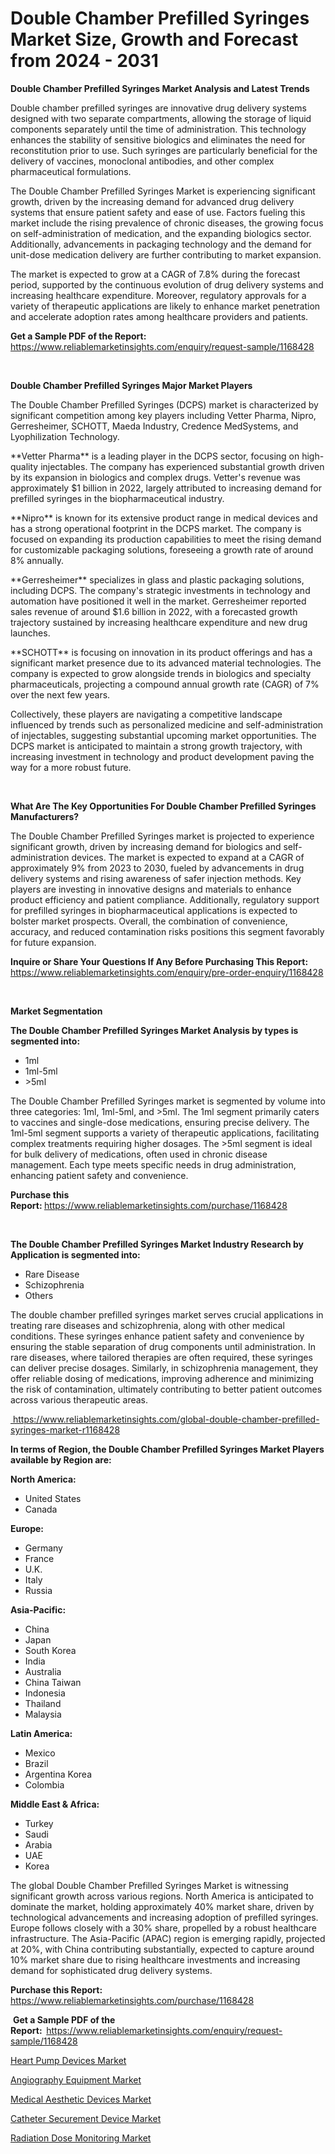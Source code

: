 <p><h1>Double Chamber Prefilled Syringes Market Size, Growth and Forecast from 2024 - 2031</h1></p><p><strong>Double Chamber Prefilled Syringes Market Analysis and Latest Trends</strong></p>
<p><p>Double chamber prefilled syringes are innovative drug delivery systems designed with two separate compartments, allowing the storage of liquid components separately until the time of administration. This technology enhances the stability of sensitive biologics and eliminates the need for reconstitution prior to use. Such syringes are particularly beneficial for the delivery of vaccines, monoclonal antibodies, and other complex pharmaceutical formulations.</p><p>The Double Chamber Prefilled Syringes Market is experiencing significant growth, driven by the increasing demand for advanced drug delivery systems that ensure patient safety and ease of use. Factors fueling this market include the rising prevalence of chronic diseases, the growing focus on self-administration of medication, and the expanding biologics sector. Additionally, advancements in packaging technology and the demand for unit-dose medication delivery are further contributing to market expansion.</p><p>The market is expected to grow at a CAGR of 7.8% during the forecast period, supported by the continuous evolution of drug delivery systems and increasing healthcare expenditure. Moreover, regulatory approvals for a variety of therapeutic applications are likely to enhance market penetration and accelerate adoption rates among healthcare providers and patients.</p></p>
<p><strong>Get a Sample PDF of the Report:&nbsp;</strong> <a href="https://www.reliablemarketinsights.com/enquiry/request-sample/1168428?utm_campaign=1619&utm_medium=2&utm_source=Github&utm_content=ia&utm_term=30102024&utm_id=double-chamber-prefilled-syringes">https://www.reliablemarketinsights.com/enquiry/request-sample/1168428</a></p>
<p>&nbsp;</p>
<p><strong>Double Chamber Prefilled Syringes Major Market Players</strong></p>
<p><p>The Double Chamber Prefilled Syringes (DCPS) market is characterized by significant competition among key players including Vetter Pharma, Nipro, Gerresheimer, SCHOTT, Maeda Industry, Credence MedSystems, and Lyophilization Technology. </p><p>**Vetter Pharma** is a leading player in the DCPS sector, focusing on high-quality injectables. The company has experienced substantial growth driven by its expansion in biologics and complex drugs. Vetter's revenue was approximately $1 billion in 2022, largely attributed to increasing demand for prefilled syringes in the biopharmaceutical industry.</p><p>**Nipro** is known for its extensive product range in medical devices and has a strong operational footprint in the DCPS market. The company is focused on expanding its production capabilities to meet the rising demand for customizable packaging solutions, foreseeing a growth rate of around 8% annually.</p><p>**Gerresheimer** specializes in glass and plastic packaging solutions, including DCPS. The company's strategic investments in technology and automation have positioned it well in the market. Gerresheimer reported sales revenue of around $1.6 billion in 2022, with a forecasted growth trajectory sustained by increasing healthcare expenditure and new drug launches.</p><p>**SCHOTT** is focusing on innovation in its product offerings and has a significant market presence due to its advanced material technologies. The company is expected to grow alongside trends in biologics and specialty pharmaceuticals, projecting a compound annual growth rate (CAGR) of 7% over the next few years.</p><p>Collectively, these players are navigating a competitive landscape influenced by trends such as personalized medicine and self-administration of injectables, suggesting substantial upcoming market opportunities. The DCPS market is anticipated to maintain a strong growth trajectory, with increasing investment in technology and product development paving the way for a more robust future.</p></p>
<p>&nbsp;</p>
<p><strong>What Are The Key Opportunities For Double Chamber Prefilled Syringes Manufacturers?</strong></p>
<p><p>The Double Chamber Prefilled Syringes market is projected to experience significant growth, driven by increasing demand for biologics and self-administration devices. The market is expected to expand at a CAGR of approximately 9% from 2023 to 2030, fueled by advancements in drug delivery systems and rising awareness of safer injection methods. Key players are investing in innovative designs and materials to enhance product efficiency and patient compliance. Additionally, regulatory support for prefilled syringes in biopharmaceutical applications is expected to bolster market prospects. Overall, the combination of convenience, accuracy, and reduced contamination risks positions this segment favorably for future expansion.</p></p>
<p><strong>Inquire or Share Your Questions If Any Before Purchasing This Report:</strong> <a href="https://www.reliablemarketinsights.com/enquiry/pre-order-enquiry/1168428?utm_campaign=1619&utm_medium=2&utm_source=Github&utm_content=ia&utm_term=30102024&utm_id=double-chamber-prefilled-syringes">https://www.reliablemarketinsights.com/enquiry/pre-order-enquiry/1168428</a></p>
<p>&nbsp;</p>
<p><strong>Market Segmentation</strong></p>
<p><strong>The Double Chamber Prefilled Syringes Market Analysis by types is segmented into:</strong></p>
<p><ul><li>1ml</li><li>1ml-5ml</li><li>>5ml</li></ul></p>
<p><p>The Double Chamber Prefilled Syringes market is segmented by volume into three categories: 1ml, 1ml-5ml, and >5ml. The 1ml segment primarily caters to vaccines and single-dose medications, ensuring precise delivery. The 1ml-5ml segment supports a variety of therapeutic applications, facilitating complex treatments requiring higher dosages. The >5ml segment is ideal for bulk delivery of medications, often used in chronic disease management. Each type meets specific needs in drug administration, enhancing patient safety and convenience.</p></p>
<p><strong>Purchase this Report:&nbsp;</strong><a href="https://www.reliablemarketinsights.com/purchase/1168428?utm_campaign=1619&utm_medium=2&utm_source=Github&utm_content=ia&utm_term=30102024&utm_id=double-chamber-prefilled-syringes">https://www.reliablemarketinsights.com/purchase/1168428</a></p>
<p>&nbsp;</p>
<p><strong>The Double Chamber Prefilled Syringes Market Industry Research by Application is segmented into:</strong></p>
<p><ul><li>Rare Disease</li><li>Schizophrenia</li><li>Others</li></ul></p>
<p><p>The double chamber prefilled syringes market serves crucial applications in treating rare diseases and schizophrenia, along with other medical conditions. These syringes enhance patient safety and convenience by ensuring the stable separation of drug components until administration. In rare diseases, where tailored therapies are often required, these syringes can deliver precise dosages. Similarly, in schizophrenia management, they offer reliable dosing of medications, improving adherence and minimizing the risk of contamination, ultimately contributing to better patient outcomes across various therapeutic areas.</p></p>
<p><a href="https://www.reliablemarketinsights.com/global-double-chamber-prefilled-syringes-market-r1168428?utm_campaign=1619&utm_medium=2&utm_source=Github&utm_content=ia&utm_term=30102024&utm_id=double-chamber-prefilled-syringes">&nbsp;https://www.reliablemarketinsights.com/global-double-chamber-prefilled-syringes-market-r1168428</a></p>
<p><strong>In terms of Region, the Double Chamber Prefilled Syringes Market Players available by Region are:</strong></p>
<p>
    <p> <strong> North America: </strong>
        <ul>
            <li>United States</li>
            <li>Canada</li>
        </ul>
        </p> 
    <p> <strong> Europe: </strong>
        <ul>
            <li>Germany</li>
            <li>France</li>
            <li>U.K.</li>
            <li>Italy</li>
            <li>Russia</li>
        </ul>
        </p> 
    <p> <strong> Asia-Pacific: </strong>
        <ul>
            <li>China</li>
            <li>Japan</li>
            <li>South Korea</li>
            <li>India</li>
            <li>Australia</li>
            <li>China Taiwan</li>
            <li>Indonesia</li>
            <li>Thailand</li>
            <li>Malaysia</li>
        </ul>
        </p> 
    <p> <strong> Latin America: </strong>
        <ul>
            <li>Mexico</li>
            <li>Brazil</li>
            <li>Argentina Korea</li>
            <li>Colombia</li>
        </ul>
        </p> 
    <p> <strong> Middle East & Africa: </strong>
        <ul>
            <li>Turkey</li>
            <li>Saudi</li>
            <li>Arabia</li>
            <li>UAE</li>
            <li>Korea</li>
        </ul>
    </p>
    </p>
<p><p>The global Double Chamber Prefilled Syringes Market is witnessing significant growth across various regions. North America is anticipated to dominate the market, holding approximately 40% market share, driven by technological advancements and increasing adoption of prefilled syringes. Europe follows closely with a 30% share, propelled by a robust healthcare infrastructure. The Asia-Pacific (APAC) region is emerging rapidly, projected at 20%, with China contributing substantially, expected to capture around 10% market share due to rising healthcare investments and increasing demand for sophisticated drug delivery systems.</p></p>
<p><strong>Purchase this Report: </strong><a href="https://www.reliablemarketinsights.com/purchase/1168428?utm_campaign=1619&utm_medium=2&utm_source=Github&utm_content=ia&utm_term=30102024&utm_id=double-chamber-prefilled-syringes">https://www.reliablemarketinsights.com/purchase/1168428</a></p>
<p>&nbsp;<strong>Get a Sample PDF of the Report:&nbsp;&nbsp;</strong><a href="https://www.reliablemarketinsights.com/enquiry/request-sample/1168428?utm_campaign=1619&utm_medium=2&utm_source=Github&utm_content=ia&utm_term=30102024&utm_id=double-chamber-prefilled-syringes">https://www.reliablemarketinsights.com/enquiry/request-sample/1168428</a></p>
<p><strong></strong></p>
<p><p><a href="https://www.linkedin.com/pulse/heart-pump-devices-market-trends-growth-outlook-2024--cnzjf?utm_campaign=1619&utm_medium=2&utm_source=Github&utm_content=ia&utm_term=30102024&utm_id=double-chamber-prefilled-syringes">Heart Pump Devices Market</a></p><p><a href="https://www.linkedin.com/pulse/exploring-angiography-equipment-market-dynamics-revenue-qdajf?utm_campaign=1619&utm_medium=2&utm_source=Github&utm_content=ia&utm_term=30102024&utm_id=double-chamber-prefilled-syringes">Angiography Equipment Market</a></p><p><a href="https://www.linkedin.com/pulse/medical-aesthetic-devices-market-segmentation-geographical-l8h7f?utm_campaign=1619&utm_medium=2&utm_source=Github&utm_content=ia&utm_term=30102024&utm_id=double-chamber-prefilled-syringes">Medical Aesthetic Devices Market</a></p><p><a href="https://www.linkedin.com/pulse/global-catheter-securement-device-market-share-growth-opportunities-gfryf?utm_campaign=1619&utm_medium=2&utm_source=Github&utm_content=ia&utm_term=30102024&utm_id=double-chamber-prefilled-syringes">Catheter Securement Device Market</a></p><p><a href="https://www.linkedin.com/pulse/radiation-dose-monitoring-market-trends-growth-outlook-2024-x00sf?utm_campaign=1619&utm_medium=2&utm_source=Github&utm_content=ia&utm_term=30102024&utm_id=double-chamber-prefilled-syringes">Radiation Dose Monitoring Market</a></p></p>